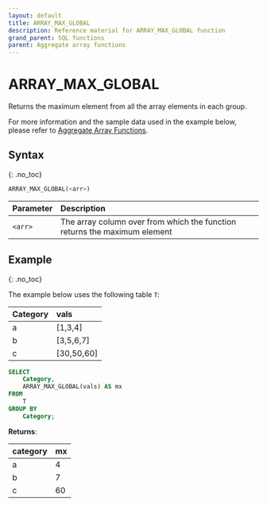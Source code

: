 ```yaml
---
layout: default
title: ARRAY_MAX_GLOBAL
description: Reference material for ARRAY_MAX_GLOBAL function
grand_parent: SQL functions
parent: Aggregate array functions
---
```


# ARRAY\_MAX\_GLOBAL

Returns the maximum element from all the array elements in each group.

For more information and the sample data used in the example below, please refer to [Aggregate Array Functions](./aggregate-array-functions.md).

## Syntax
{: .no_toc}

```sql
ARRAY_MAX_GLOBAL(<arr>)
```

| Parameter | Description                                                               |
| :--------- | :------------------------------------------------------------------------- |
| `<arr>`   | The array column over from which the function returns the maximum element |

## Example
{: .no_toc}

The example below uses the following table `T`:

| Category | vals        |
| :-------- | :----------- |
| a        | \[1,3,4]    |
| b        | \[3,5,6,7]  |
| c        | \[30,50,60] |


```sql
SELECT
	Category,
	ARRAY_MAX_GLOBAL(vals) AS mx
FROM
	T
GROUP BY
	Category;
```

**Returns**:

| category | mx |
| :-------- | :-- |
| a        | 4  |
| b        | 7  |
| c        | 60 |
